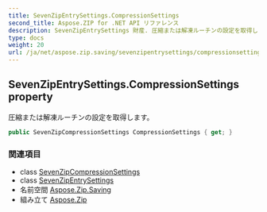 ```yaml
---
title: SevenZipEntrySettings.CompressionSettings
second_title: Aspose.ZIP for .NET API リファレンス
description: SevenZipEntrySettings 財産. 圧縮または解凍ルーチンの設定を取得します
type: docs
weight: 20
url: /ja/net/aspose.zip.saving/sevenzipentrysettings/compressionsettings/
---
```

## SevenZipEntrySettings.CompressionSettings property

圧縮または解凍ルーチンの設定を取得します。

```csharp
public SevenZipCompressionSettings CompressionSettings { get; }
```

### 関連項目

* class [SevenZipCompressionSettings](../../sevenzipcompressionsettings/)
* class [SevenZipEntrySettings](../)
* 名前空間 [Aspose.Zip.Saving](../../sevenzipentrysettings/)
* 組み立て [Aspose.Zip](../../../)


